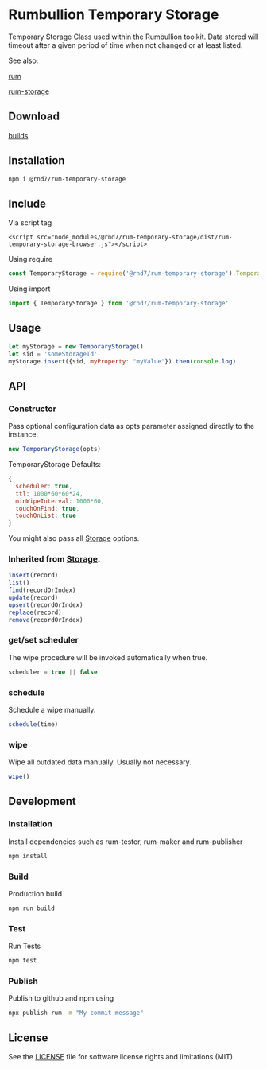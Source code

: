 # Rumbullion Temporary Storage
Temporary Storage Class used within the Rumbullion toolkit. Data stored will timeout after a given period of time when not changed or at least listed.

See also:

[rum](https://github.com/rnd7/rum)

[rum-storage](https://github.com/rnd7/rum-storage)

## Download
[builds](https://github.com/rnd7/rum-temporary-storage/tree/master/dist)

## Installation

```bash
npm i @rnd7/rum-temporary-storage

```
## Include

Via script tag
```
<script src="node_modules/@rnd7/rum-temporary-storage/dist/rum-temporary-storage-browser.js"></script>
```

Using require
```javascript
const TemporaryStorage = require('@rnd7/rum-temporary-storage').TemporaryStorage
```

Using import
```javascript
import { TemporaryStorage } from '@rnd7/rum-temporary-storage'
```

## Usage
```javascript
let myStorage = new TemporaryStorage()
let sid = 'someStorageId'
myStorage.insert({sid, myProperty: "myValue"}).then(console.log)
```
## API

### Constructor
Pass optional configuration data as opts parameter assigned directly to the instance.
```javascript
new TemporaryStorage(opts)
```

TemporaryStorage Defaults:
```javascript
{
  scheduler: true,
  ttl: 1000*60*60*24,
  minWipeInterval: 1000*60,
  touchOnFind: true,
  touchOnList: true
}
```

You might also pass all [Storage](https://github.com/rnd7/rum-storage) options.

### Inherited from [Storage](https://github.com/rnd7/rum-storage).
```javascript
insert(record)
list()
find(recordOrIndex)
update(record)
upsert(recordOrIndex)
replace(record)
remove(recordOrIndex)
```

### get/set scheduler
The wipe procedure will be invoked automatically when true.
```javascript
scheduler = true || false
```

### schedule
Schedule a wipe manually.
```javascript
schedule(time)
```

### wipe
Wipe all outdated data manually. Usually not necessary.
```javascript
wipe()
```

## Development

### Installation
Install dependencies such as rum-tester, rum-maker and rum-publisher
```bash
npm install
```

### Build
Production build
```bash
npm run build
```

### Test
Run Tests
```bash
npm test
```

### Publish
Publish to github and npm using
```bash
npx publish-rum -m "My commit message"
```

## License
See the [LICENSE](https://github.com/rnd7/rum-temporary-storage/tree/master/LICENSE.md) file for software license rights and limitations (MIT).
